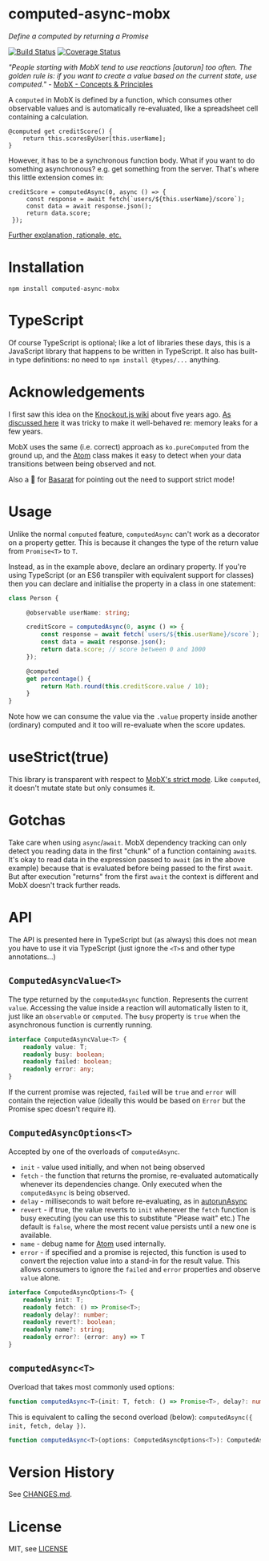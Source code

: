 # computed-async-mobx
_Define a computed by returning a Promise_

[![Build Status](https://travis-ci.org/danielearwicker/computed-async-mobx.svg?branch=master)](https://travis-ci.org/danielearwicker/computed-async-mobx)
[![Coverage Status](https://coveralls.io/repos/danielearwicker/computed-async-mobx/badge.svg?branch=master&service=github)](https://coveralls.io/github/danielearwicker/computed-async-mobx?branch=master)

*"People starting with MobX tend to use reactions [*autorun*] too often. The golden rule is: if you want to create a value based on the current state, use computed."* - [MobX - Concepts & Principles](http://mobxjs.github.io/mobx/intro/concepts.html)

A `computed` in MobX is defined by a function, which consumes other observable values and is automatically re-evaluated, like a spreadsheet cell containing a calculation.

    @computed get creditScore() {
        return this.scoresByUser[this.userName];
    }

However, it has to be a synchronous function body. What if you want to do something asynchronous? e.g. get something from the server. That's where this little extension comes in:

    creditScore = computedAsync(0, async () => {
         const response = await fetch(`users/${this.userName}/score`);
         const data = await response.json();
         return data.score;
     });

[Further explanation, rationale, etc.](../../wiki)

# Installation

    npm install computed-async-mobx

# TypeScript

Of course TypeScript is optional; like a lot of libraries these days, this is a JavaScript library that happens to be written in TypeScript. It also has built-in type definitions: no need to `npm install @types/...` anything.

# Acknowledgements

I first saw this idea on the [Knockout.js wiki](https://github.com/knockout/knockout/wiki/Asynchronous-Dependent-Observables) about five years ago. [As discussed here](https://smellegantcode.wordpress.com/2015/02/21/knockout-clear-fully-automatic-cleanup-in-knockoutjs-3-3/) it was tricky to make it well-behaved re: memory leaks for a few years.

MobX uses the same (i.e. correct) approach as `ko.pureComputed` from the ground up, and the [Atom](http://mobxjs.github.io/mobx/refguide/extending.html#atoms) class makes it easy to detect when your data transitions between being observed and not.

Also a :rose: for [Basarat](https://github.com/basarat) for pointing out the need to support strict mode!

# Usage

Unlike the normal `computed` feature, `computedAsync` can't work as a decorator on a property getter. This is because it changes the type of the return value from `Promise<T>` to `T`.

Instead, as in the example above, declare an ordinary property. If you're using TypeScript (or an ES6 transpiler with equivalent support for classes) then you can declare and initialise the property in a class in one statement:

```ts
class Person {

     @observable userName: string;

     creditScore = computedAsync(0, async () => {
         const response = await fetch(`users/${this.userName}/score`);
         const data = await response.json();
         return data.score; // score between 0 and 1000
     });

     @computed
     get percentage() {
         return Math.round(this.creditScore.value / 10);
     }
}
```

Note how we can consume the value via the `.value` property inside another (ordinary) computed and it too will re-evaluate when the score updates.

# useStrict(true)

This library is transparent with respect to [MobX's strict mode](https://github.com/mobxjs/mobx/blob/gh-pages/docs/refguide/api.md#usestrict). Like `computed`, it doesn't mutate state but only consumes it.

# Gotchas

Take care when using `async`/`await`. MobX dependency tracking can only detect you reading data in the first "chunk" of a function containing `await`s. It's okay to read data in the expression passed to `await` (as in the above example) because that is evaluated before being passed to the first `await`. But after execution "returns" from the first `await` the context is different and MobX doesn't track further reads.

# API

The API is presented here in TypeScript but (as always) this does not mean you have to use it via TypeScript (just ignore the `<T>`s and other type annotations...)

## `ComputedAsyncValue<T>`

The type returned by the `computedAsync` function. Represents the current `value`. Accessing the value inside a reaction will automatically listen to it, just like an `observable` or `computed`. The `busy` property is `true` when the asynchronous function is currently running.

```ts
interface ComputedAsyncValue<T> {
    readonly value: T;
    readonly busy: boolean;
    readonly failed: boolean;
    readonly error: any;
}
```

If the current promise was rejected, `failed` will be `true` and `error` will contain the rejection value (ideally this would be based on `Error` but the Promise spec doesn't require it).

## `ComputedAsyncOptions<T>`

Accepted by one of the overloads of `computedAsync`.

* `init` - value used initially, and when not being observed
* `fetch` - the function that returns the promise, re-evaluated automatically whenever its dependencies change. Only executed when the `computedAsync` is being observed.
* `delay` - milliseconds to wait before re-evaluating, as in [autorunAsync](http://mobxjs.github.io/mobx/refguide/autorun-async.html)
* `revert` - if true, the value reverts to `init` whenever the `fetch` function is busy executing (you can use this to substitute "Please wait" etc.) The default is `false`, where the most recent value persists until a new one is available.
* `name` - debug name for [Atom](http://mobxjs.github.io/mobx/refguide/extending.html#atoms) used internally.
* `error` - if specified and a promise is rejected, this function is used to convert the rejection value into a stand-in for the result value. This allows consumers to ignore the `failed` and `error` properties and observe `value` alone.

```ts
interface ComputedAsyncOptions<T> {
    readonly init: T;
    readonly fetch: () => Promise<T>;
    readonly delay?: number;
    readonly revert?: boolean;
    readonly name?: string;
    readonly error?: (error: any) => T
}
```

## `computedAsync<T>`

Overload that takes most commonly used options:

```ts
function computedAsync<T>(init: T, fetch: () => Promise<T>, delay?: number): ComputedAsyncValue<T>;
```

This is equivalent to calling the second overload (below): `computedAsync({ init, fetch, delay })`.

```ts
function computedAsync<T>(options: ComputedAsyncOptions<T>): ComputedAsyncValue<T>;
```

# Version History

See [CHANGES.md](CHANGES.md).

# License

MIT, see [LICENSE](LICENSE)
